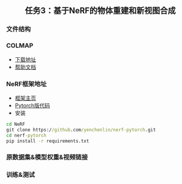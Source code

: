 <h2 style="text-align: center;"> 任务3：基于NeRF的物体重建和新视图合成 </h2>

### 文件结构

### COLMAP
- [下载地址](https://github.com/colmap/colmap)
- [帮助文档](https://colmap.github.io/tutorial.html)
  
### NeRF框架地址
- [框架主页](https://www.matthewtancik.com/nerf)
- [Pytorch版代码](https://github.com/yenchenlin/nerf-pytorch)
- 安装
```cmd
cd NeRF
git clone https://github.com/yenchenlin/nerf-pytorch.git
cd nerf-pytorch
pip install -r requirements.txt
```   

### 原数据集&模型权重&视频链接

### 训练&测试
